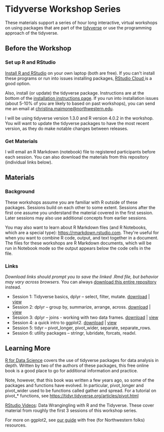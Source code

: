 # Tidyverse Workshop Series

These materials support a series of hour long interactive, virtual workshops on using packages that are part of the [tidyverse](https://www.tidyverse.org/) or use the programming approach of the tidyverse.

## Before the Workshop

### Set up R and RStudio

[Install R and RStudio](https://sites.northwestern.edu/researchcomputing/resources/r-and-rstudio/) on your own laptop (both are free).  If you can't install these programs or run into issues installing packages, [RStudio Cloud ](https://sites.northwestern.edu/researchcomputing/resources/r-and-rstudio/#option-2-rstudio-cloud) is a good option.

Also, install (or update) the tidyverse package.  Instructions are at the bottom of the [installation instructions page](https://sites.northwestern.edu/researchcomputing/resources/r-and-rstudio/).  If you run into installation issues (about 5-10% of you are likely to based on past workshops), you can send me an email at christina.maimone@northwestern.edu.

I will be using tidyverse version 1.3.0 and R version 4.0.2 in the workshop.  You will want to update the tidyverse packages to have the most recent version, as they do make notable changes between releases.


### Get Materials

I will email an R Markdown (notebook) file to registered participants before each session.  You can also download the materials from this repository (individual links below).

## Materials

### Background

These workshops assume you are familiar with R outside of these packages.  Sessions build on each other to some extent.  Sessions after the first one assume you understand the material covered in the first session.  Later sessions may also use additional concepts from earlier sessions.

You may also want to learn about R Markdown files (and R Notebooks, which are a special type): https://rmarkdown.rstudio.com.  They're useful for when you want to combine R code, output, and text together in a document. The files for these workshops are R Markdown documents, which will be run in Notebook mode so the output appears below the code cells in the file. 

### Links

*Download links should prompt you to save the linked .Rmd file, but behavior may vary across browsers.* You can always [download this entire  repository](https://sites.northwestern.edu/researchcomputing/resources/downloading-from-github/) instead.

* Session 1: Tidyverse basics, dplyr – select, filter, mutate.  [download](https://nuitrcs.github.io/r-tidyverse/01-intro.Rmd) | [view](https://nuitrcs.github.io/r-tidyverse/html/01-intro.html)  
* Session 2: dplyr – group by, summarize, arrange, across.  [download](https://nuitrcs.github.io/r-tidyverse/02-dplyr-group.Rmd) | [view](https://nuitrcs.github.io/r-tidyverse/html/02-dplyr-group.html)        
* Session 3: dplyr – joins - working with two data frames. [download](https://nuitrcs.github.io/r-tidyverse/03-dplyr-join.Rmd) | [view](https://nuitrcs.github.io/r-tidyverse/html/03-dplyr-join.html)   
* Session 4: a quick intro to ggplot2.  [download](https://nuitrcs.github.io/r-tidyverse/04-ggplot2.Rmd) | [view](https://nuitrcs.github.io/r-tidyverse/html/04-ggplot2.html)   
* Session 5: tidyr – pivot_longer, pivot_wider, separate, separate_rows.  
* Session 6: utility packages – stringr, lubridate, forcats, readxl.  

## Learning More

[R for Data Science](https://r4ds.had.co.nz/) covers the use of tidyverse packages for data analysis in depth.  Written by two of the authors of these packages, this free online book is a good place to go for additional information and practice.  

Note, however, that this book was written a few years ago, so some of the packages and functions have evolved.  In particular, pivot_longer and pivot_wider used to be functions called gather and spread.  For a tutorial on pivot_* functions, see https://tidyr.tidyverse.org/articles/pivot.html

[RStudio Videos](https://www.youtube.com/watch?v=jOd65mR1zfw&list=PL9HYL-VRX0oQOWAFoKHFQAsWAI3ImbNPk): Data Wrangingling with R and the Tidyverse.  These cover material from roughly the first 3 sessions of this workshop series.  

For more on ggplot2, see [our guide](https://sites.northwestern.edu/researchcomputing/2020/04/13/online-learning-resources-r-ggplot2/) with free (for Northwestern folks) resources.
